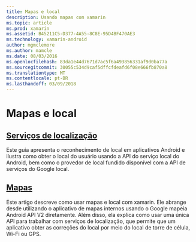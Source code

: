 ```yaml
---
title: Mapas e local
description: Usando mapas com xamarin
ms.topic: article
ms.prod: xamarin
ms.assetid: B45211C5-D377-4A55-8C8E-95D4BF470AE3
ms.technology: xamarin-android
author: mgmclemore
ms.author: mamcle
ms.date: 08/03/2016
ms.openlocfilehash: 83da1e44d7671d7ac5f6a493856331af9d0ba77a
ms.sourcegitcommit: 30055c534d9caf5dffcfdeafd6f08e666fb870a8
ms.translationtype: MT
ms.contentlocale: pt-BR
ms.lasthandoff: 03/09/2018
---
```

# <a name="maps-and-location"></a>Mapas e local


##  <a name="location-servicesandroidplatformmaps-and-locationlocationmd"></a>[Serviços de localização](~/android/platform/maps-and-location/location.md)

Este guia apresenta o reconhecimento de local em aplicativos Android e ilustra como obter o local do usuário usando a API do serviço local do Android, bem como o provedor de local fundido disponível com a API de serviços do Google local.


##  <a name="mapsandroidplatformmaps-and-locationmapsindexmd"></a>[Mapas](~/android/platform/maps-and-location/maps/index.md)

Este artigo descreve como usar mapas e local com xamarin. Ele abrange desde utilizando o aplicativo de mapas internos usando o Google mapeia Android API V2 diretamente. Além disso, ela explica como usar uma única API para trabalhar com serviços de localização, que permite que um aplicativo obter as correções do local por meio do local de torre de célula, Wi-Fi ou GPS.

